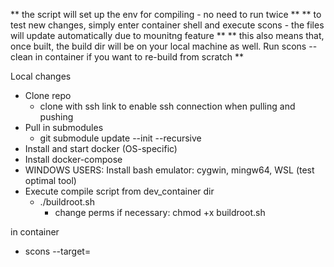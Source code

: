 ** the script will set up the env for compiling - no need to run twice ** 
** to test new changes, simply enter container shell and execute scons - the files will update automatically due to mounitng feature ** 
** this also means that, once built, the build dir will be on your local machine as well. Run scons --clean in container if you want to re-build from scratch **

Local changes 
- Clone repo
	- clone with ssh link to enable ssh connection when pulling and pushing 
- Pull in submodules
	- git submodule update --init --recursive 
- Install and start docker (OS-specific)
- Install docker-compose 
- WINDOWS USERS: Install bash emulator: cygwin, mingw64, WSL (test optimal tool)
- Execute compile script from dev_container dir
	- ./buildroot.sh
		- change perms if necessary: chmod +x buildroot.sh

in container
-	scons --target=<component> 

